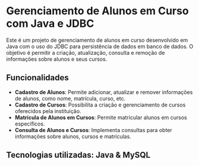 # Gerenciamento de Alunos em Curso com Java e JDBC
Este é um projeto de gerenciamento de alunos em curso desenvolvido em Java com o uso do JDBC para persistência de dados em banco de dados. O objetivo é permitir a criação, atualização, consulta e remoção de informações sobre alunos e seus cursos.

## Funcionalidades
 - **Cadastro de Alunos**: Permite adicionar, atualizar e remover informações de alunos, como nome, matrícula, curso, etc.
 - **Cadastro de Cursos**: Possibilita a criação e gerenciamento de cursos oferecidos pela instituição.
 - **Matrícula de Alunos em Cursos**: Permite matricular alunos em cursos específicos.
 - **Consulta de Alunos e Cursos**: Implementa consultas para obter informações sobre alunos, cursos e matrículas.

## Tecnologias utilizadas: Java & MySQL
